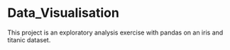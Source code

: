 # Data_Visualisation
This project is an exploratory analysis exercise with pandas on an iris and titanic dataset.
